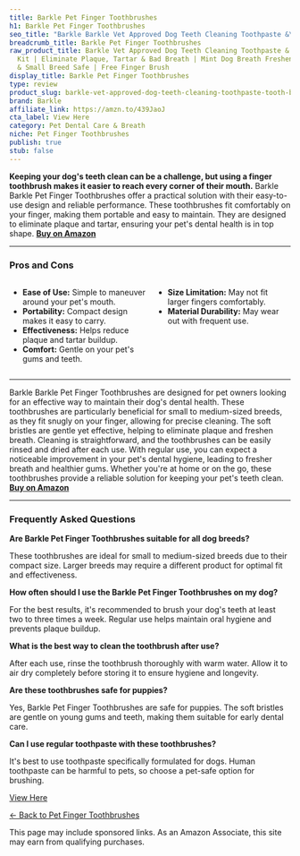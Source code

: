 ```yaml
---
title: Barkle Pet Finger Toothbrushes
h1: Barkle Pet Finger Toothbrushes
seo_title: "Barkle Barkle Vet Approved Dog Teeth Cleaning Toothpaste &\u2026"
breadcrumb_title: Barkle Pet Finger Toothbrushes
raw_product_title: Barkle Vet Approved Dog Teeth Cleaning Toothpaste & Tooth Brushing
  Kit | Eliminate Plaque, Tartar & Bad Breath | Mint Dog Breath Freshener Gel | Puppy
  & Small Breed Safe | Free Finger Brush
display_title: Barkle Pet Finger Toothbrushes
type: review
product_slug: barkle-vet-approved-dog-teeth-cleaning-toothpaste-tooth-brushing-kit-el-74c2cab2
brand: Barkle
affiliate_link: https://amzn.to/439JaoJ
cta_label: View Here
category: Pet Dental Care & Breath
niche: Pet Finger Toothbrushes
publish: true
stub: false
---
```


<div id="intro" class="full-width">
  <p><strong>Keeping your dog's teeth clean can be a challenge, but using a finger toothbrush makes it easier to reach every corner of their mouth.</strong> Barkle Barkle Pet Finger Toothbrushes offer a practical solution with their easy-to-use design and reliable performance. These toothbrushes fit comfortably on your finger, making them portable and easy to maintain. They are designed to eliminate plaque and tartar, ensuring your pet's dental health is in top shape. <a href="https://amzn.to/439JaoJ" rel="nofollow sponsored noopener" target="_blank"><strong>Buy on Amazon</strong></a></p>
</div>

<hr />
<h3 id="pros-cons">Pros and Cons</h3>
<div class="pc-grid" style="display:grid;grid-template-columns:1fr 1fr;gap:16px;">
  <ul>
    <li><strong>Ease of Use:</strong> Simple to maneuver around your pet's mouth.</li>
    <li><strong>Portability:</strong> Compact design makes it easy to carry.</li>
    <li><strong>Effectiveness:</strong> Helps reduce plaque and tartar buildup.</li>
    <li><strong>Comfort:</strong> Gentle on your pet's gums and teeth.</li>
  </ul>
  <ul>
    <li><strong>Size Limitation:</strong> May not fit larger fingers comfortably.</li>
    <li><strong>Material Durability:</strong> May wear out with frequent use.</li>
  </ul>
</div>
<hr />

<div class="full-width">
  <p>Barkle Barkle Pet Finger Toothbrushes are designed for pet owners looking for an effective way to maintain their dog's dental health. These toothbrushes are particularly beneficial for small to medium-sized breeds, as they fit snugly on your finger, allowing for precise cleaning. The soft bristles are gentle yet effective, helping to eliminate plaque and freshen breath. Cleaning is straightforward, and the toothbrushes can be easily rinsed and dried after each use. With regular use, you can expect a noticeable improvement in your pet's dental hygiene, leading to fresher breath and healthier gums. Whether you're at home or on the go, these toothbrushes provide a reliable solution for keeping your pet's teeth clean. <a href="https://amzn.to/439JaoJ" rel="nofollow sponsored noopener" target="_blank"><strong>Buy on Amazon</strong></a></p>
</div>

<hr />
<h3 id="faqs">Frequently Asked Questions</h3>

<p><strong>Are Barkle Pet Finger Toothbrushes suitable for all dog breeds?</strong></p>
<p>These toothbrushes are ideal for small to medium-sized breeds due to their compact size. Larger breeds may require a different product for optimal fit and effectiveness.</p>

<p><strong>How often should I use the Barkle Pet Finger Toothbrushes on my dog?</strong></p>
<p>For the best results, it's recommended to brush your dog's teeth at least two to three times a week. Regular use helps maintain oral hygiene and prevents plaque buildup.</p>

<p><strong>What is the best way to clean the toothbrush after use?</strong></p>
<p>After each use, rinse the toothbrush thoroughly with warm water. Allow it to air dry completely before storing it to ensure hygiene and longevity.</p>

<p><strong>Are these toothbrushes safe for puppies?</strong></p>
<p>Yes, Barkle Pet Finger Toothbrushes are safe for puppies. The soft bristles are gentle on young gums and teeth, making them suitable for early dental care.</p>

<p><strong>Can I use regular toothpaste with these toothbrushes?</strong></p>
<p>It's best to use toothpaste specifically formulated for dogs. Human toothpaste can be harmful to pets, so choose a pet-safe option for brushing.</p>
<p><a class="btn" href="https://amzn.to/439JaoJ" target="_blank" rel="nofollow sponsored noopener">View Here</a></p>
<p><a href="/roundups/pet-dental-care-breath/pet-finger-toothbrushes/">← Back to Pet Finger Toothbrushes</a></p>
<aside class="disclosure">This page may include sponsored links. As an Amazon Associate, this site may earn from qualifying purchases.</aside>
